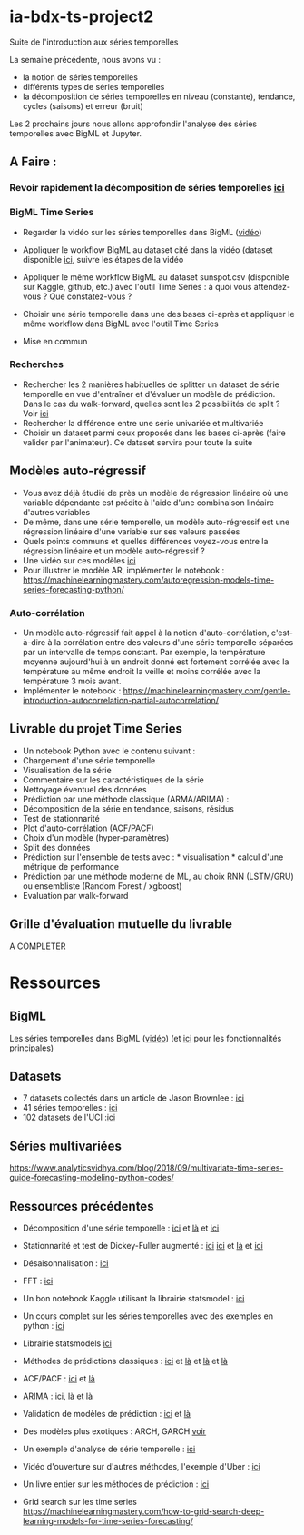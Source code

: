 # ia-bdx-ts-project2
Suite de l'introduction aux séries temporelles

La semaine précédente, nous avons vu :
- la notion de séries temporelles
- différents types de séries temporelles
- la décomposition de séries temporelles en niveau (constante), tendance, cycles (saisons) et erreur (bruit) 

Les 2 prochains jours nous allons approfondir l'analyse des séries temporelles avec BigML et Jupyter.

## A Faire :

### Revoir rapidement la décomposition de séries temporelles [ici](https://www.youtube.com/watch?v=0ar9extHObg)

### BigML Time Series
 * Regarder la vidéo sur les séries temporelles dans BigML ([vidéo](https://www.youtube.com/watch?v=wsyiOHUBE8c&list=PL1bKyu9GtNYHAk0PUojkLYZzASoYVcsTQ&index=10))
 * Appliquer le workflow BigML au dataset cité dans la vidéo (dataset disponible [ici](https://github.com/plotly/datasets/blob/master/monthly-milk-production-pounds.csv), suivre les étapes de la vidéo
 * Appliquer le même workflow BigML au dataset sunspot.csv (disponible sur Kaggle, github, etc.) avec l'outil Time Series : à quoi vous attendez-vous ? Que constatez-vous ?
 * Choisir une série temporelle dans une des bases ci-après et appliquer le même workflow dans BigML avec l'outil Time Series 
 
 * Mise en commun
 
### Recherches

 * Rechercher les 2 manières habituelles de splitter un dataset de série temporelle en vue d'entraîner et d'évaluer un modèle de prédiction. Dans le cas du walk-forward, quelles sont les 2 possibilités de split ?
 Voir [ici](https://machinelearningmastery.com/backtest-machine-learning-models-time-series-forecasting/)
 * Rechercher la différence entre une série univariée et multivariée
 * Choisir un dataset parmi ceux proposés dans les bases ci-après (faire valider par l'animateur). Ce dataset servira pour toute la suite 

## Modèles auto-régressif

 * Vous avez déjà étudié de près un modèle de régression linéaire où une variable dépendante est prédite à l'aide d'une combinaison linéaire d'autres variables 
 * De même, dans une série temporelle, un modèle auto-régressif est une régression linéaire d'une variable sur ses valeurs passées
 * Quels points communs et quelles différences voyez-vous entre la régression linéaire et un modèle auto-régressif ?
 * Une vidéo sur ces modèles [ici](https://www.youtube.com/watch?v=Mc6sBAUdDP4)
 * Pour illustrer le modèle AR, implémenter le notebook :
https://machinelearningmastery.com/autoregression-models-time-series-forecasting-python/

### Auto-corrélation

 * Un modèle auto-régressif fait appel à la notion d'auto-corrélation, c'est-à-dire à la corrélation entre des valeurs d'une série temporelle séparées par un intervalle de temps constant. Par exemple, la température moyenne aujourd'hui à un endroit donné est fortement corrélée avec la température au même endroit la veille et moins corrélée avec la température 3 mois avant.
 * Implémenter le notebook :
https://machinelearningmastery.com/gentle-introduction-autocorrelation-partial-autocorrelation/

## Livrable du projet Time Series
 * Un notebook Python avec le contenu suivant :
  * Chargement d'une série temporelle
  * Visualisation de la série
  * Commentaire sur les caractéristiques de la série
  * Nettoyage éventuel des données
  * Prédiction par une méthode classique (ARMA/ARIMA) :
   * Décomposition de la série en tendance, saisons, résidus
   * Test de stationnarité
   * Plot d'auto-corrélation (ACF/PACF)
   * Choix d'un modèle (hyper-paramètres)
   * Split des données
   * Prédiction sur l'ensemble de tests avec :
    * visualisation
    * calcul d'une métrique de performance
  * Prédiction par une méthode moderne de ML, au choix RNN (LSTM/GRU) ou ensembliste (Random Forest / xgboost)
   * Evaluation par walk-forward

## Grille d'évaluation mutuelle du livrable

A COMPLETER


# Ressources

## BigML
Les séries temporelles dans BigML ([vidéo](https://www.youtube.com/watch?v=wsyiOHUBE8c&list=PL1bKyu9GtNYHAk0PUojkLYZzASoYVcsTQ&index=10))
(et [ici](https://bigml.com/whatsnew/timeseries) pour les fonctionnalités principales)

## Datasets
 * 7 datasets collectés dans un article de Jason Brownlee : [ici](https://machinelearningmastery.com/time-series-datasets-for-machine-learning/)
 * 41 séries temporelles : [ici](https://data.world/datasets/time-series)
 * 102 datasets de l'UCI :[ici](https://archive.ics.uci.edu/ml/datasets.php?format=&task=&att=&area=&numAtt=&numIns=&type=ts&sort=taskUp&view=table)
 
## Séries multivariées
https://www.analyticsvidhya.com/blog/2018/09/multivariate-time-series-guide-forecasting-modeling-python-codes/
 
 ## Ressources précédentes
  
* Décomposition d'une série temporelle :
[ici](https://machinelearningmastery.com/decompose-time-series-data-trend-seasonality/)
et [là](https://anomaly.io/seasonal-trend-decomposition-in-r/index.html) et [ici](https://machinelearningmastery.com/time-series-trends-in-python/)

* Stationnarité et test de Dickey-Fuller augmenté :
[ici](https://fr.wikipedia.org/wiki/Stationnarit%C3%A9_d%27une_s%C3%A9rie_temporelle)
[ici](https://towardsdatascience.com/stationarity-in-time-series-analysis-90c94f27322)
et [là](https://machinelearningmastery.com/time-series-data-stationary-python/)
et [ici](https://nwfsc-timeseries.github.io/atsa-labs/sec-boxjenkins-aug-dickey-fuller.html)

* Désaisonnalisation : [ici](https://machinelearningmastery.com/time-series-seasonality-with-python/)

* FFT : [ici](https://www.ritchievink.com/blog/2017/04/23/understanding-the-fourier-transform-by-example/)

* Un bon notebook Kaggle utilisant la librairie statsmodel : [ici](https://www.kaggle.com/harryren/boston-arima-forecast-and-analysis)

* Un cours complet sur les séries temporelles avec des exemples en python : [ici](https://www.tutorialspoint.com/time_series/index.htm)


* Librairie statsmodels [ici](https://www.statsmodels.org/stable/index.html)

* Méthodes de prédictions classiques : [ici](https://machinelearningmastery.com/simple-time-series-forecasting-models/) et [là](https://machinelearningmastery.com/time-series-forecasting-methods-in-python-cheat-sheet/) et [là](https://www.kaggle.com/thebrownviking20/everything-you-can-do-with-a-time-series) et [là](https://towardsdatascience.com/time-series-in-python-exponential-smoothing-and-arima-processes-2c67f2a52788)

* ACF/PACF : [ici](https://machinelearningmastery.com/gentle-introduction-autocorrelation-partial-autocorrelation/) et [là](https://towardsdatascience.com/significance-of-acf-and-pacf-plots-in-time-series-analysis-2fa11a5d10a8)

* ARIMA : [ici](https://machinelearningmastery.com/arima-for-time-series-forecasting-with-python/), [là](http://people.duke.edu/%7Ernau/Notes_on_nonseasonal_ARIMA_models--Robert_Nau.pdf) et [là](https://people.duke.edu/~rnau/411arim2.htm)

* Validation de modèles de prédiction : [ici](https://machinelearningmastery.com/backtest-machine-learning-models-time-series-forecasting/) et [là](https://blog.insightdatascience.com/whats-wrong-with-my-time-series-model-validation-without-a-hold-out-set-94151d38cf5b)

* Des modèles plus exotiques : ARCH, GARCH [voir](https://en.wikipedia.org/wiki/Autoregressive_conditional_heteroskedasticity)

* Un exemple d'analyse de série temporelle : [ici](https://towardsdatascience.com/almost-everything-you-need-to-know-about-time-series-860241bdc578)

* Vidéo d'ouverture sur d'autres méthodes, l'exemple d'Uber : [ici](https://youtu.be/VYpAodcdFfA)

* Un livre entier sur les méthodes de prédiction : [ici](https://otexts.com/fpp2/)

* Grid search sur les time series https://machinelearningmastery.com/how-to-grid-search-deep-learning-models-for-time-series-forecasting/
